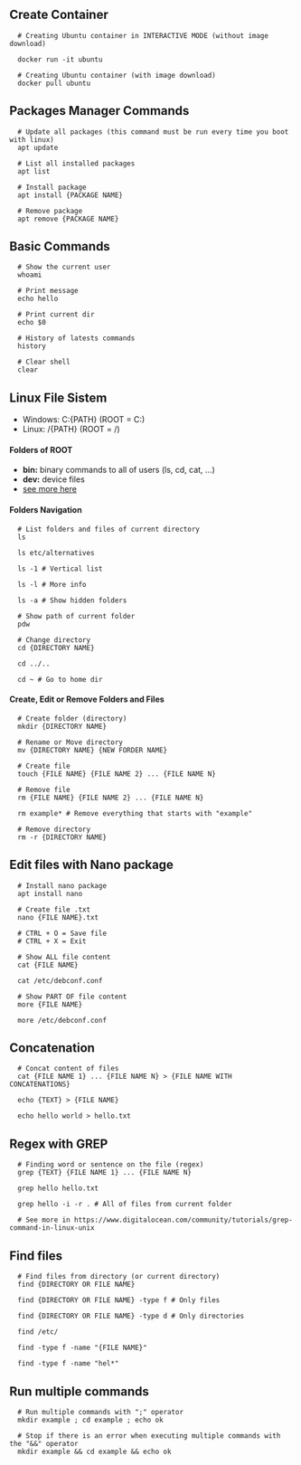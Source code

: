 ## Create Container
```shell
  # Creating Ubuntu container in INTERACTIVE MODE (without image download)

  docker run -it ubuntu

  # Creating Ubuntu container (with image download)
  docker pull ubuntu
```

## Packages Manager Commands
```shell
  # Update all packages (this command must be run every time you boot with linux)
  apt update

  # List all installed packages
  apt list

  # Install package
  apt install {PACKAGE NAME}

  # Remove package
  apt remove {PACKAGE NAME}
```

## Basic Commands
```shell
  # Show the current user
  whoami

  # Print message
  echo hello

  # Print current dir
  echo $0

  # History of latests commands
  history

  # Clear shell
  clear
```

## Linux File Sistem

* Windows: C:\{PATH}  (ROOT = C:\)
* Linux: /{PATH}      (ROOT = /)

#### Folders of ROOT

* **bin:** binary commands to all of users (ls, cd, cat, ...)
* **dev:** device files
* [see more here](https://www.thegeekstuff.com/2010/09/linux-file-system-structure/)

#### Folders Navigation
```shell
  # List folders and files of current directory
  ls

  ls etc/alternatives

  ls -1 # Vertical list

  ls -l # More info

  ls -a # Show hidden folders

  # Show path of current folder
  pdw

  # Change directory
  cd {DIRECTORY NAME}
  
  cd ../..

  cd ~ # Go to home dir
```

#### Create, Edit or Remove Folders and Files
```shell
  # Create folder (directory)
  mkdir {DIRECTORY NAME}

  # Rename or Move directory
  mv {DIRECTORY NAME} {NEW FORDER NAME}

  # Create file
  touch {FILE NAME} {FILE NAME 2} ... {FILE NAME N}

  # Remove file
  rm {FILE NAME} {FILE NAME 2} ... {FILE NAME N}

  rm example* # Remove everything that starts with "example"

  # Remove directory
  rm -r {DIRECTORY NAME}
```

## Edit files with Nano package
```shell
  # Install nano package
  apt install nano

  # Create file .txt
  nano {FILE NAME}.txt

  # CTRL + O = Save file
  # CTRL + X = Exit

  # Show ALL file content
  cat {FILE NAME}

  cat /etc/debconf.conf

  # Show PART OF file content
  more {FILE NAME}

  more /etc/debconf.conf
```

## Concatenation
```shell
  # Concat content of files
  cat {FILE NAME 1} ... {FILE NAME N} > {FILE NAME WITH CONCATENATIONS}

  echo {TEXT} > {FILE NAME}

  echo hello world > hello.txt
```

## Regex with GREP
```shell
  # Finding word or sentence on the file (regex)
  grep {TEXT} {FILE NAME 1} ... {FILE NAME N}

  grep hello hello.txt
  
  grep hello -i -r . # All of files from current folder

  # See more in https://www.digitalocean.com/community/tutorials/grep-command-in-linux-unix
```

## Find files
```shell
  # Find files from directory (or current directory)
  find {DIRECTORY OR FILE NAME}
  
  find {DIRECTORY OR FILE NAME} -type f # Only files
  
  find {DIRECTORY OR FILE NAME} -type d # Only directories

  find /etc/

  find -type f -name "{FILE NAME}"

  find -type f -name "hel*"
```

## Run multiple commands
```shell
  # Run multiple commands with ";" operator
  mkdir example ; cd example ; echo ok
  
  # Stop if there is an error when executing multiple commands with the "&&" operator
  mkdir example && cd example && echo ok
```

